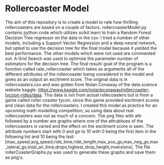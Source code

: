 # Rollercoaster Model
The aim of this repository is to create a model to rate how thrilling rollercoasters are based on a couple of factors. rollercoasterModel.py contains python code which utilizes scikit learn to train a Random Forest Decision Tree regressor on the data in the csv. I tried a number of other models, including a Support Vector Regression and a deep neural network, but opted to use the decision tree for the final model because it yielded the best performance. The other models which were not used are commented out. A Grid Search was used to optimize the parameter number of estimators for the decision tree. The final result/ goal of the program is a function called rate_rollercoaster which takes as arguments all of the different attributes of the rollercoaster being considered in the model and gives as an output an excitment score. The original data is in rollercoasters.csv and was gotten from Nolan Conaway of the data science website kaggle: https://www.kaggle.com/nolanbconaway/rollercoaster-tycoon-rides/data. This data is not from actual rollecoasters but is from a game called roller coaster tycon, since this game provided excitment scores and clean data for the rollercoasters. I created this model as practice for an upcoming math modelling competition, so using data about real rollercoasters was not as much of a concern. The png files with attr followed by a number are graphs where one of the attrubitues of the rollercoasters is varied and the effect on the excitment score is seen. The attribute numbers start with 0 and go to 10 with 0 being the first item in the following list and 10 being the last: [max_speed,avg_speed,ride_time,ride_length,max_pos_gs,max_neg_gs,max_lateral_gs,total_air_time,drops,highest_drop_height,inversions]. The file rollerCoasterGraphs.py was used to generate these graphs and save them as png's.


